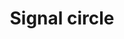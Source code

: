 ---
title: Signal circle
tags:
icon: signal-circle
svg: '<svg xmlns="http://www.w3.org/2000/svg" width="24" height="24" fill="none" viewBox="0 0 24 24" stroke-width="1.5" stroke-linecap="round" stroke-linejoin="round" stroke="currentColor"><circle cx="12" cy="12" r="9"/><path d="M9 13.5v-3m3 4.5V9m3 4.5v-3"/></svg>'
---
